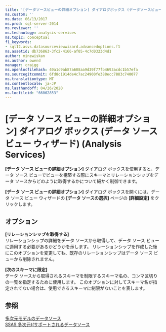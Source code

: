 ```yaml
---
title: '[データソースビューの詳細オプション] ダイアログボックス (データソースビューウィザード) (Analysis Services) |Microsoft Docs'
ms.custom: ''
ms.date: 06/13/2017
ms.prod: sql-server-2014
ms.reviewer: ''
ms.technology: analysis-services
ms.topic: conceptual
f1_keywords:
- sql12.asvs.datasourceviewwizard.advancedoptions.f1
ms.assetid: db736863-3fc2-4166-af05-4c7d0323d4d1
author: minewiskan
ms.author: owend
manager: craigg
ms.openlocfilehash: 40a1c9ab87a608aa9d39f77fb4693acdc1b57efa
ms.sourcegitcommit: 6fd8c1914de4c7ac24900fe388ecc7883c740077
ms.translationtype: MT
ms.contentlocale: ja-JP
ms.lasthandoff: 04/26/2020
ms.locfileid: "66062853"
---
```

# <a name="advanced-data-source-view-options-dialog-box-data-source-view-wizard-analysis-services"></a>[データ ソース ビューの詳細オプション] ダイアログ ボックス (データ ソース ビュー ウィザード) (Analysis Services)
  **[データ ソース ビューの詳細オプション]** ダイアログ ボックスを使用すると、データ ソース ビューでビューを構築する際にスキーマとリレーションシップをデータ ソースからどのように取得するかについて細かく制御できます。  
  
 **[データ ソース ビューの詳細オプション]** ダイアログ ボックスを開くには、データ ソース ビュー ウィザードの **[データ ソースの選択]** ページの **[詳細設定]** をクリックします。  
  
## <a name="options"></a>オプション  
 **[リレーションシップを取得する]**  
 リレーションシップの詳細をデータ ソースから取得して、データ ソース ビューに適用する必要があるかどうかを示します。 リレーションシップを作成した後にこのオプションを変更しても、既存のリレーションシップはデータ ソース ビューから削除されません。  
  
 **[次のスキーマに限定]**  
 データ ソースから取得されるスキーマを制限するスキーマ名の、コンマ区切りの一覧を指定するために使用します。 このオプションに対してスキーマ名が指定されてない場合は、使用できるスキーマに制限がないことを表します。  
  
## <a name="see-also"></a>参照  
 [多次元モデルのデータソース](multidimensional-models/data-sources-in-multidimensional-models.md)   
 [SSAS 多次元&#41;&#40;サポートされるデータソース](multidimensional-models/supported-data-sources-ssas-multidimensional.md)  
  
  
